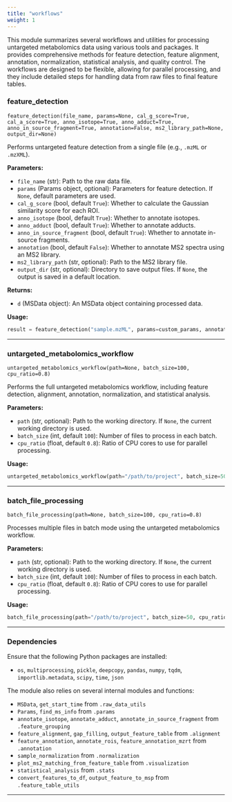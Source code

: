 ```yaml
---
title: "workflows"
weight: 1
---
```


This module summarizes several workflows and utilities for processing untargeted metabolomics data using various tools and packages. It provides comprehensive methods for feature detection, feature alignment, annotation, normalization, statistical analysis, and quality control. The workflows are designed to be flexible, allowing for parallel processing, and they include detailed steps for handling data from raw files to final feature tables.

### feature_detection

`feature_detection(file_name, params=None, cal_g_score=True, cal_a_score=True, anno_isotope=True, anno_adduct=True, anno_in_source_fragment=True, annotation=False, ms2_library_path=None, output_dir=None)`

Performs untargeted feature detection from a single file (e.g., `.mzML` or `.mzXML`).

**Parameters:**

- `file_name` (str): Path to the raw data file.
- `params` (Params object, optional): Parameters for feature detection. If `None`, default parameters are used.
- `cal_g_score` (bool, default `True`): Whether to calculate the Gaussian similarity score for each ROI.
- `anno_isotope` (bool, default `True`): Whether to annotate isotopes.
- `anno_adduct` (bool, default `True`): Whether to annotate adducts.
- `anno_in_source_fragment` (bool, default `True`): Whether to annotate in-source fragments.
- `annotation` (bool, default `False`): Whether to annotate MS2 spectra using an MS2 library.
- `ms2_library_path` (str, optional): Path to the MS2 library file.
- `output_dir` (str, optional): Directory to save output files. If `None`, the output is saved in a default location.

**Returns:**

- `d` (MSData object): An MSData object containing processed data.

**Usage:**

```python
result = feature_detection("sample.mzML", params=custom_params, annotation=True, ms2_library_path="library.msp")
```

---

### untargeted_metabolomics_workflow

`untargeted_metabolomics_workflow(path=None, batch_size=100, cpu_ratio=0.8)`

Performs the full untargeted metabolomics workflow, including feature detection, alignment, annotation, normalization, and statistical analysis.

**Parameters:**

- `path` (str, optional): Path to the working directory. If `None`, the current working directory is used.
- `batch_size` (int, default `100`): Number of files to process in each batch.
- `cpu_ratio` (float, default `0.8`): Ratio of CPU cores to use for parallel processing.

**Usage:**

```python
untargeted_metabolomics_workflow(path="/path/to/project", batch_size=50, cpu_ratio=0.9)
```

---

### batch_file_processing

`batch_file_processing(path=None, batch_size=100, cpu_ratio=0.8)`

Processes multiple files in batch mode using the untargeted metabolomics workflow.

**Parameters:**

- `path` (str, optional): Path to the working directory. If `None`, the current working directory is used.
- `batch_size` (int, default `100`): Number of files to process in each batch.
- `cpu_ratio` (float, default `0.8`): Ratio of CPU cores to use for parallel processing.

**Usage:**

```python
batch_file_processing(path="/path/to/project", batch_size=50, cpu_ratio=0.9)
```

---

### Dependencies

Ensure that the following Python packages are installed:

- `os`, `multiprocessing`, `pickle`, `deepcopy`, `pandas`, `numpy`, `tqdm`, `importlib.metadata`, `scipy`, `time`, `json`

The module also relies on several internal modules and functions:

- `MSData`, `get_start_time` from `.raw_data_utils`
- `Params`, `find_ms_info` from `.params`
- `annotate_isotope`, `annotate_adduct`, `annotate_in_source_fragment` from `.feature_grouping`
- `feature_alignment`, `gap_filling`, `output_feature_table` from `.alignment`
- `feature_annotation`, `annotate_rois`, `feature_annotation_mzrt` from `.annotation`
- `sample_normalization` from `.normalization`
- `plot_ms2_matching_from_feature_table` from `.visualization`
- `statistical_analysis` from `.stats`
- `convert_features_to_df`, `output_feature_to_msp` from `.feature_table_utils`

---
